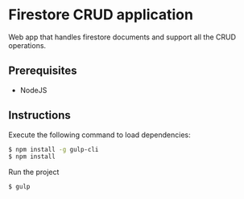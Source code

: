 #  Firestore CRUD application

Web app that handles firestore documents and support all the CRUD operations.

## Prerequisites
  - NodeJS

## Instructions

Execute the following command to load dependencies:
```sh
$ npm install -g gulp-cli
$ npm install
```

Run the project
```sh
$ gulp
```